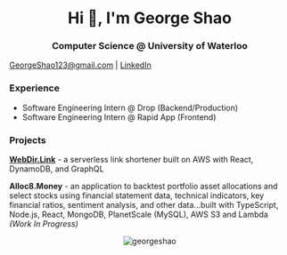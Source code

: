 <h1 align="center">Hi 👋, I'm George Shao</h1>
<h3 align="center">Computer Science @ University of Waterloo</h3>

[GeorgeShao123@gmail.com](mailto:GeorgeShao123@gmail.com) | [LinkedIn](https://www.linkedin.com/in/georgeshao/)

### Experience
- Software Engineering Intern @ Drop (Backend/Production)
- Software Engineering Intern @ Rapid App (Frontend)

### Projects
**[WebDir.Link](https://webdir.link)** - a serverless link shortener built on AWS with React, DynamoDB, and GraphQL

**Alloc8.Money** - an application to backtest portfolio asset allocations and select stocks using financial statement data, technical indicators, key financial ratios, sentiment analysis, and other data...built with TypeScript, Node.js, React, MongoDB, PlanetScale (MySQL), AWS S3 and Lambda _(Work In Progress)_

<p align="center"> <img src="https://komarev.com/ghpvc/?username=georgeshao" alt="georgeshao" /> </p>

